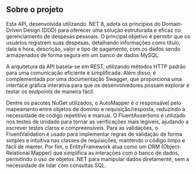 ## Sobre o projeto

Esta API, desenvolvida utilizando .NET 8, adota os princípios do Domain-Driven Design (DDD) para oferecer uma solução estruturada e eficaz no gerenciamento de despesas pessoais. 
O principal objetivo é permitir que os usuários registrem suas despesas, detalhando informações como título, data e hora, descrição, valor e tipo de pagamento, com os dados sendo 
armazenados de forma segura em um banco de dados MySQL.

A arquitetura da API baseia-se em REST, utilizando métodos HTTP padrão para uma comunicação eficiente e simplificada. Além disso, é complementada por uma documentação Swagger, 
que proporciona uma interface gráfica interativa para que os desenvolvedores possam explorar e testar os endpoints de maneira fácil.

Dentre os pacotes NuGet utilizados, o AutoMapper é o responsável pelo mapeamento entre objetos de domínio e requisição/resposta, reduzindo a necessidade de código repetitivo e manual. 
O FluentAssertions é utilizado nos testes de unidade para tornar as verificações mais legíveis, ajudando a escrever testes claros e compreensíveis. Para as validações, o FluentValidation 
é usado para implementar regras de validação de forma simples e intuitiva nas classes de requisições, mantendo o código limpo e fácil de manter. Por fim, o EntityFramework atua como um 
ORM (Object-Relational Mapper) que simplifica as interações com o banco de dados, permitindo o uso de objetos .NET para manipular dados diretamente, sem a necessidade de lidar com consultas SQL.
